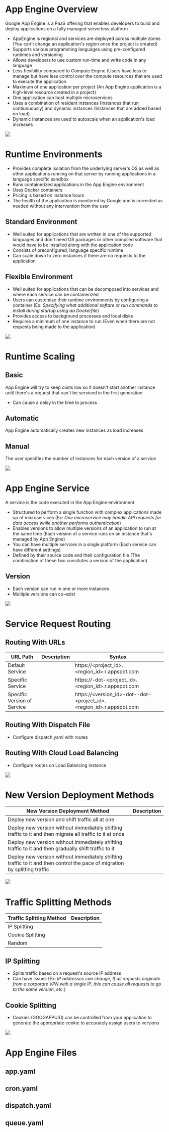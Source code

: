 # App Engine Overview

Google App Engine is a PaaS offering that enables developers to build and deploy applicaitons on a fully managed serverless platform

* AppEngine is regional and services are deployed across multiple zones (You can't change an application's region once the project is created)
* Supports various programming languages using pre-configured runtimes and versioning
* Allows developers to use custom run-time and write code in any language
* Less flexibility compared to Compute Engine (Users have less to manage but have less control over the compute resources that are used to execute the application
* Maximum of one application per project (An App Engine application is a high-level resource created in a project)
* One application can host multiple microservices
* Uses a combination of resident instances (Instances that run contiunuously) and dynamic instances (Instances that are added based on load)
* Dynamic instances are used to autoscale when an application's load increases

![](https://github.com/JonmarCorpuz/SecondBrain/blob/main/Assets/Whitespace.png)

# Runtime Environments

* Provides complete isolation from the underlying server's OS as well as other applications running on that server by running applications in a language specific sandbox
* Runs containerized applications in the App Engine environment
* Uses Docker containers
* Pricing is based on instance hours
* The health of the application is monitored by Google and is corrected as needed without any intervention from the user

## Standard Environment

* Well suited for applications that are written in one of the supported languages and don't need OS packages or other compiled software that would have to be installed along with the application code
* Consists of preconfigured, language specific runtime
* Can scale down to zero instances if there are no requests to the application

## Flexible Environment 

* Well suited for applications that can be decomposed into services and where each service can be containerized
* Users can customize their runtime environments by configuring a container (Ex: *Specifying what additional softare or run commands to install during startup using aa Dockerfile*)
* Provides access to background processes and local disks
* Requires a minimum of one instance to run (Even when there are not requests being made to the application)

![](https://github.com/JonmarCorpuz/SecondBrain/blob/main/Assets/Whitespace.png)

# Runtime Scaling

## Basic 

App Engine will try to keep costs low so it doesn't start another instance until there's a request that can't be serviced in the first generation

* Can cause a delay in the time to process

## Automatic

App Engine automatically creates new instances as load increases

## Manual

The user specifies the number of instances for each version of a service

![](https://github.com/JonmarCorpuz/SecondBrain/blob/main/Assets/Whitespace.png)

# App Engine Service

A service is the code executed in the App Engine environment

* Structured to perform a single function with complex applications made up of microservices (Ex: *One microservice may handle API requests for data access while another performs authentication*)
* Enables versions to allow multiple versions of an application to run at the same time (Each version of a service runs on an instance that's managed by App Engine)
* You can have multiple services in a single platform (Each service can have different settings)
* Defined by their source code and their configuration file (The combination of these two consitutes a version of the application)

## Version

* Each version can run in one or more instances
* Multiple versions can co-exist

![](https://github.com/JonmarCorpuz/SecondBrain/blob/main/Assets/Whitespace.png)

# Service Request Routing

## Routing With URLs

| URL Path | Description | Syntax |
| --- | --- | --- |
| Default Service | | https://<project_id>.<region_id>.r.appspot.com |
| Specific Service | | https://<service>-dot-<project_id>.<region_id>.r.appspot.com |
| Specific Version of Service | | https://<version_id>-dot-<service>-dot-<project_id>.<region_id>.r.appspot.com |

## Routing With Dispatch File

* Configure dispatch.yaml with routes

## Routing With Cloud Load Balancing

* Configure routes on Load Balancing instance

![](https://github.com/JonmarCorpuz/SecondBrain/blob/main/Assets/Whitespace.png)

# New Version Deployment Methods

| New Version Deployment Method | Description |
| --- | --- |
| Deploy new version and shift traffic all at one | |
| Deploy new version without immediately shifting traffic to it and then migrate all traffic to it at once | |
| Deploy new version without immediately shifting traffic to it and then gradually shift traffic to it | |
| Deploy new version without immediately shifting traffic to it and then control the pace of migration by splitting traffic | |

![](https://github.com/JonmarCorpuz/SecondBrain/blob/main/Assets/Whitespace.png)

# Traffic Splitting Methods

| Traffic Splitting Method | Description | 
| --- | --- |
| IP Splitting |  |
| Cookie Splitting |  |
| Random |  |

## IP Splitting 

* Splits traffic based on a request's source IP address
* Can have issues (Ex: *IP addresses can change*, *If all requests originate from a corporate VPN with a single IP, this can cause all requests to go to the same version*, *etc.*)

## Cookie Splitting

* Cookies (GOOGAPPUID) can be controlled from your application to generate the appropriate cookie to accurately assign users to versions

![](https://github.com/JonmarCorpuz/SecondBrain/blob/main/Assets/Whitespace.png)

# App Engine Files

## app.yaml

## cron.yaml

## dispatch.yaml

## queue.yaml
